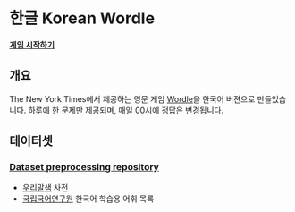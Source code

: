 # 한글 Korean Wordle

**[게임 시작하기](https://hwahyeon.github.io/reactjs-wordle-kor/)**
  
  
## 개요
The New York Times에서 제공하는 영문 게임 [Wordle](https://www.nytimes.com/games/wordle/index.html)을 한국어 버젼으로 만들었습니다. 하루에 한 문제만 제공되며, 매일 00시에 정답은 변경됩니다.

## 데이터셋
### [Dataset preprocessing repository](https://github.com/hwahyeon/py-wordle-kor-dataset)
- [우리말샘](https://opendict.korean.go.kr/) 사전
- [국립국어연구원](https://www.korean.go.kr/front/etcData/etcDataView.do?mn_id=46&etc_seq=71) 한국어 학습용 어휘 목록
